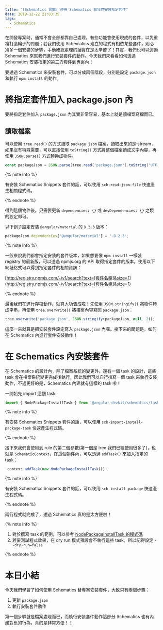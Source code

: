 ```yaml
---
title: "[Schematics 實戰] 使用 Schematics 幫我們安裝指定套件"
date: 2019-12-22 21:03:35
tags:
  - Schematics
---
```


在開發專案時，通常不會全部都靠自己處理，有些功能會使用現成的套件，以免重複打造輪子的問題；若我們使用 Schematics 建立的程式有相依某些套件，則必須多一個安裝的步驟，手動確認處理的話實在是太辛苦了！其實，我們也可以透過 Schematics 來幫我們進行安裝套件的動作。今天我們來看看如何透過 Schematics 安裝指定的第三方套件到專案內！

<!-- more -->

要透過 Schematics 來安裝套件，可以分成兩個階段，分別是設定 `package.json` 和執行 `npm install` 的動作。

# 將指定套件加入 package.json 內

要將指定套件加入 `package.json` 內其實非常容易，基本上就是讀檔案寫檔而已。

## 讀取檔案

可以使用 `tree.read()` 的方式讀取 `package.json` 檔案，讀取出來的是 stream，如果沒有特殊需要，可以直接使用 `toString()` 方式將整個檔案讀成文字內容，再使用 `JSON.parse()` 方式轉換成物件。

```typescript
const packageJson = JSON.parse(tree.read('package.json').toString('UTF-8'));
```

{% note info %}

有安裝 Schematics Snippets 套件的話，可以使用 `sch-read-json-file` 快速產生相關程式碼。

{% endnote %}

得到這個物件後，只需要更新 `dependencies: {}` 或 `devDependencies: {}` 之類的設定即可。

以下例子設定安裝 `@angular/material` 的 `8.2.3` 版本：

```typescript
packageJson.dependencies['@angular/material'] = '~8.2.3';
```

{% note info %}

一般來說我們都會指定安裝的套件版本，如果想要像 `npm install` 一樣裝 registry 的最新版，可以透過 npmjs.org 的 API 取得指定套件的版本，使用以下網址格式可以得到指定套件的相關資訊：

[http://registry.npmjs.com/-/v1/search?text=[套件名稱]&size=1](http://registry.npmjs.com/-/v1/search?text=[套件名稱]&size=1)

{% endnote %}

最後我們在進行存檔動作，就算大功告成啦！先使用 `JSON.stringify()` 將物件轉成字串，再使用 `tree.overwrite()` 將檔案內容寫回 `package.json`：

```typescript
tree.overwrite('package.json', JSON.stringify(packageJson, null, 2));
```

這麼一來就算是把安裝套件設定寫入 `package.json` 內囉。接下來的問題是，如何在 Schematics 內進行套件安裝動作！

# 在 Schematics 內安裝套件

在 Schematics 的設計內，除了檔案系統的變更外，還有一個 task 的設計，這些 task 會在檔案系統變更完成後執行，因此我們可以自行撰寫一個 task 來執行安裝動作，不過更好的是，Schematics 內建就有這樣的 task 啦！

一開始先 import 這個 task

```typescript
import { NodePackageInstallTask } from '@angular-devkit/schematics/tasks';
```

{% note info %}

有安裝 Schematics Snippets 套件的話，可以使用 `sch-import-install-package-task` 快速產生程式碼。

{% endnote %}

接下來我們會使用到 rule 的第二個參數(第一個是 tree 我們已經使用很多了)，也就是 `SchematicContext`，在這個物件內，可以透過 `addTask()` 來加入指定的 task：

```typescript
_context.addTask(new NodePackageInstallTask());
```

{% note info %}

有安裝 Schematics Snippets 套件的話，可以使用 `sch-install-package` 快速產生程式碼。

{% endnote %}

兩行程式就完成了，透過 Schematics 真的是太方便啦！

{% note info %}

1. 對於撰寫 task 的範例，可以參考 [NodePackageInstallTask 的程式碼](https://github.com/angular/angular-cli/tree/master/packages/angular_devkit/schematics/tasks/node-package)
2. 若要測試程式效果，在 dry run 模式預設會不執行這些 task，所以記得設定 `--dry-run=false`

{% endnote %}

# 本日小結

今天我們學習了如何使用 Schematics 替專案安裝套件，大致只有兩個步驟：

1. 更新 `package.json`
2. 執行安裝套件動作

第一個步驟就是檔案處理而已，而執行安裝套件動作這部分 Schematics 也有內建對應的行為，真的是非常方便！！
